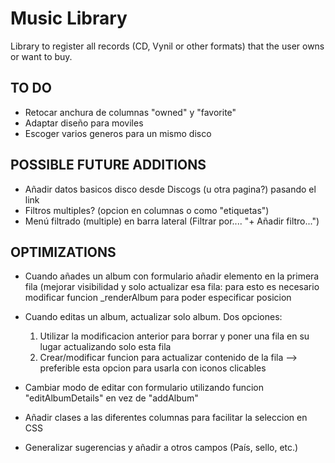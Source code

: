 # Music Library

Library to register all records (CD, Vynil or other formats) that the user owns or want to buy.

## TO DO

-   Retocar anchura de columnas "owned" y "favorite"
-   Adaptar diseño para moviles
-   Escoger varios generos para un mismo disco

## POSSIBLE FUTURE ADDITIONS

-   Añadir datos basicos disco desde Discogs (u otra pagina?) pasando el link
-   Filtros multiples? (opcion en columnas o como "etiquetas")
-   Menú filtrado (multiple) en barra lateral (Filtrar por.... "+ Añadir filtro...")

## OPTIMIZATIONS

-   Cuando añades un album con formulario añadir elemento en la primera fila (mejorar visibilidad y solo actualizar esa fila: para esto es necesario modificar funcion \_renderAlbum para
    poder especificar posicion

-   Cuando editas un album, actualizar solo album. Dos opciones:

    1.  Utilizar la modificacion anterior para borrar y poner una fila en su lugar actualizando solo esta fila
    2.  Crear/modificar funcion para actualizar contenido de la fila --> preferible esta opcion para usarla con iconos clicables

-   Cambiar modo de editar con formulario utilizando funcion "editAlbumDetails" en vez de "addAlbum"

-   Añadir clases a las diferentes columnas para facilitar la seleccion en CSS

-   Generalizar sugerencias y añadir a otros campos (País, sello, etc.)
